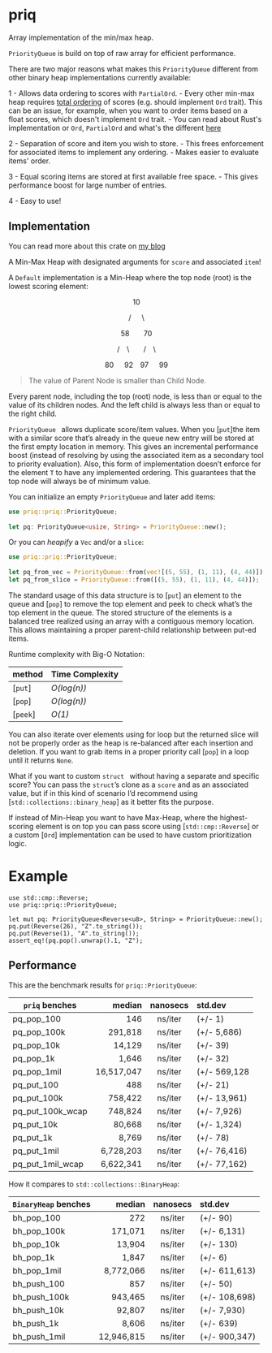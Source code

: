 # priq

Array implementation of the min/max heap.

`PriorityQueue` is build on top of raw array for efficient performance.

There are two major reasons what makes this `PriorityQueue` different from
other binary heap implementations currently available:

1 - Allows data ordering to scores with `PartialOrd`.
    - Every other min-max heap requires 
    [total ordering](https://bit.ly/3GCWvYL) of scores (e.g. should 
    implement `Ord` trait). This can be an issue, for example, when you 
    want to order items based on a float scores, which doesn't implement
    `Ord` trait.
    - You can read about Rust's implementation or `Ord`, `PartialOrd` and 
    what's the different [here](https://bit.ly/3J7NwQI)

2 - Separation of score and item you wish to store.
    - This frees enforcement for associated items to implement any ordering.
    - Makes easier to evaluate items' order.

3 - Equal scoring items are stored at first available free space.
    - This gives performance boost for large number of entries.

4 - Easy to use!

## Implementation

You can read more about this crate on [my blog](https://www.bexxmodd.com)

A Min-Max Heap with designated arguments for `score` and associated `item`!

A `Default` implementation is a Min-Heap where the top node (root) is the 
lowest scoring element:

<center><p>10<p></center>
<center><p>/&emsp;&ensp;\</p></center>
<center><p>58&emsp;&emsp;70</p></center>
<center><p>/&emsp;\&emsp;&emsp;/&emsp;\</p></center>
<center><p>80&emsp;&ensp;92&emsp;97&emsp;&ensp;99</p></center>

> The value of Parent Node is smaller than Child Node.

Every parent node, including the top (root) node, is less than or equal to 
the value of its children nodes. And the left child is always less than or 
equal to the right child.
                                                                             
`PriorityQueue ` allows duplicate score/item values. When you [`put`]the 
item with a similar score that’s already in the queue new entry will be 
stored at the first empty location in memory. This gives an incremental 
performance boost (instead of resolving by using the associated item as a 
secondary tool to priority evaluation). Also, this form of implementation 
doesn’t enforce for the element `T` to have any implemented ordering. This
guarantees that the top node will always be of minimum value.
                                                                             
You can initialize an empty `PriorityQueue` and later add items:
                                                                             
```Rust
use priq::priq::PriorityQueue;
                                                                             
let pq: PriorityQueue<usize, String> = PriorityQueue::new();
```
                                                                             
Or you can _heapify_ a `Vec` and/or a `slice`:
                                                                             
```Rust
use priq::priq::PriorityQueue;
                                                                             
let pq_from_vec = PriorityQueue::from(vec![(5, 55), (1, 11), (4, 44)]);
let pq_from_slice = PriorityQueue::from([(5, 55), (1, 11), (4, 44)]);
```

The standard usage of this data structure is to [`put`] an element to the 
queue and [`pop`] to remove the top element and peek to check what’s the 
top element in the queue. The stored structure of the elements is a balanced
tree realized using an array with a contiguous memory location. This allows
maintaining a proper parent-child relationship between put-ed items.
                                                                             
Runtime complexity with Big-O Notation:

| method    | Time Complexity |
|-----------|-----------------|
| [`put`]   | _O(log(n))_     |
| [`pop`]   | _O(log(n))_     |
| [`peek`]  | _O(1)_          |
                                                                             
You can also iterate over elements using for loop but the returned slice 
will not be properly order as the heap is re-balanced after each insertion 
and deletion. If you want to grab items in a proper priority call [`pop`] 
in a loop until it returns `None`.
                                                                             
What if you want to custom `struct ` without having a separate and 
specific score? You can pass the `struct`’s clone as a `score` and as an 
associated value, but if in this kind of scenario I’d recommend using
[`std::collections::binary_heap`] as it better fits the purpose.
                                                                             
If instead of Min-Heap you want to have Max-Heap, where the highest-scoring 
element is on top you can pass score using [`std::cmp::Reverse`] or a custom
[`Ord`] implementation can be used to have custom prioritization logic.
                                                                             
# Example
                                                                             
```
use std::cmp::Reverse;
use priq::priq::PriorityQueue;
                                                                             
let mut pq: PriorityQueue<Reverse<u8>, String> = PriorityQueue::new();
pq.put(Reverse(26), "Z".to_string());
pq.put(Reverse(1), "A".to_string());
assert_eq!(pq.pop().unwrap().1, "Z");
```

## Performance

This are the benchmark results for `priq::PriorityQueue`:


| `priq` benches | median | nanosecs | std.dev |
|-----|-------:|:----------:|:--------|
| pq_pop_100      |        146 | ns/iter | (+/- 1)
| pq_pop_100k     |    291,818 | ns/iter | (+/- 5,686)
| pq_pop_10k      |     14,129 | ns/iter | (+/- 39)
| pq_pop_1k       |      1,646 | ns/iter | (+/- 32)
| pq_pop_1mil     | 16,517,047 | ns/iter | (+/- 569,128|
| pq_put_100      |        488 | ns/iter | (+/- 21)
| pq_put_100k     |    758,422 | ns/iter | (+/- 13,961)
| pq_put_100k_wcap|    748,824 | ns/iter | (+/- 7,926)
| pq_put_10k      |     80,668 | ns/iter | (+/- 1,324)
| pq_put_1k       |      8,769 | ns/iter | (+/- 78)
| pq_put_1mil     |  6,728,203 | ns/iter | (+/- 76,416)
| pq_put_1mil_wcap|  6,622,341 | ns/iter | (+/- 77,162)


How it compares to `std::collections::BinaryHeap`:

| `BinaryHeap` benches | median | nanosecs | std.dev |
|-----|-------:|:----------:|:--------|
| bh_pop_100  |         272 | ns/iter | (+/- 90)
| bh_pop_100k |     171,071 | ns/iter | (+/- 6,131)
| bh_pop_10k  |      13,904 | ns/iter | (+/- 130)
| bh_pop_1k   |       1,847 | ns/iter | (+/- 6)
| bh_pop_1mil |   8,772,066 | ns/iter | (+/- 611,613)
| bh_push_100 |         857 | ns/iter | (+/- 50)
| bh_push_100k|     943,465 | ns/iter | (+/- 108,698)
| bh_push_10k |      92,807 | ns/iter | (+/- 7,930)
| bh_push_1k  |       8,606 | ns/iter | (+/- 639)
| bh_push_1mil|  12,946,815 | ns/iter | (+/- 900,347)
